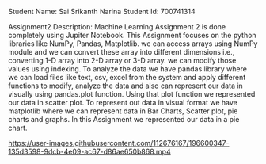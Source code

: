 Student Name: Sai Srikanth Narina
Student Id: 700741314

Assignment2 Description:
Machine Learning Assignment 2 is done completely using Jupiter Notebook. This Assignment focuses on the python libraries like NumPy, Pandas, Matplotlib. we can access arrays using NumPy module and we can convert these array into different dimensions i.e., converting 1-D array into 2-D array or 3-D array. we can modify those values using indexing. To analyze the data we have pandas library where we can load files like text, csv, excel from the system and apply different functions to modify, analyze the data and also can represent our data in visually using pandas.plot function. Using that plot function we represented our data in scatter plot. To represent out data in visual format we have matplotlib where we can represent data in Bar Charts, Scatter plot, pie charts and graphs. In this Assignment we represented our data in a pie chart.

https://user-images.githubusercontent.com/112676167/196600347-135d3598-9dcb-4e09-ac67-d86ae650b868.mp4

